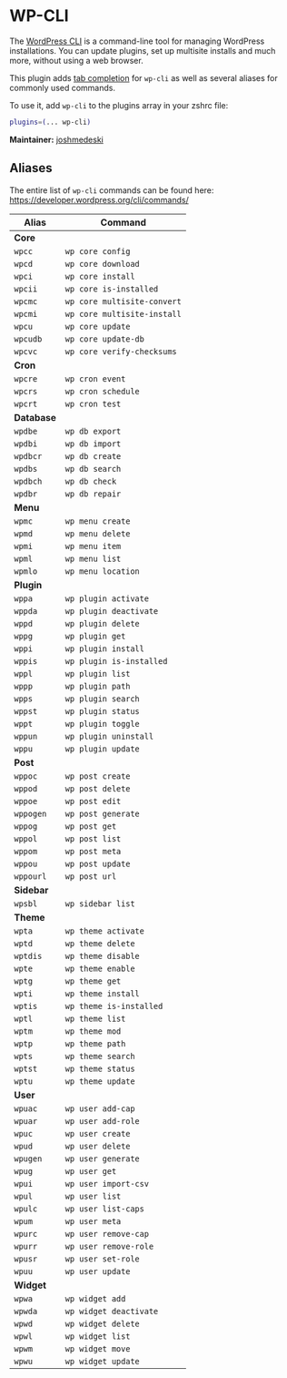 # WP-CLI

The [WordPress CLI](https://wp-cli.org/) is a command-line tool for managing WordPress installations. You can update plugins, set up multisite installs and much more, without using a web browser.

This plugin adds [tab completion](https://wp-cli.org/#tab-completions) for `wp-cli` as well as several aliases for commonly used commands.

To use it, add `wp-cli` to the plugins array in your zshrc file:

```zsh
plugins=(... wp-cli)
```

**Maintainer:** [joshmedeski](https://github.com/joshmedeski)

## Aliases

The entire list of `wp-cli` commands can be found here: <https://developer.wordpress.org/cli/commands/>

| Alias     | Command                     |
|-----------|-----------------------------|
| **Core**                                |
| `wpcc`    | `wp core config`            |
| `wpcd`    | `wp core download`          |
| `wpci`    | `wp core install`           |
| `wpcii`   | `wp core is-installed`      |
| `wpcmc`   | `wp core multisite-convert` |
| `wpcmi`   | `wp core multisite-install` |
| `wpcu`    | `wp core update`            |
| `wpcudb`  | `wp core update-db`         |
| `wpcvc`   | `wp core verify-checksums`  |
| **Cron**                                |
| `wpcre`   | `wp cron event`             |
| `wpcrs`   | `wp cron schedule`          |
| `wpcrt`   | `wp cron test`              |
| **Database**                            |
| `wpdbe`   | `wp db export`              |
| `wpdbi`   | `wp db import`              |
| `wpdbcr`  | `wp db create`              |
| `wpdbs`   | `wp db search`              |
| `wpdbch`  | `wp db check`               |
| `wpdbr`   | `wp db repair`              |
| **Menu**                                |
| `wpmc`    | `wp menu create`            |
| `wpmd`    | `wp menu delete`            |
| `wpmi`    | `wp menu item`              |
| `wpml`    | `wp menu list`              |
| `wpmlo`   | `wp menu location`          |
| **Plugin**                              |
| `wppa`    | `wp plugin activate`        |
| `wppda`   | `wp plugin deactivate`      |
| `wppd`    | `wp plugin delete`          |
| `wppg`    | `wp plugin get`             |
| `wppi`    | `wp plugin install`         |
| `wppis`   | `wp plugin is-installed`    |
| `wppl`    | `wp plugin list`            |
| `wppp`    | `wp plugin path`            |
| `wpps`    | `wp plugin search`          |
| `wppst`   | `wp plugin status`          |
| `wppt`    | `wp plugin toggle`          |
| `wppun`   | `wp plugin uninstall`       |
| `wppu`    | `wp plugin update`          |
| **Post**                                |
| `wppoc`   | `wp post create`            |
| `wppod`   | `wp post delete`            |
| `wppoe`   | `wp post edit`              |
| `wppogen` | `wp post generate`          |
| `wppog`   | `wp post get`               |
| `wppol`   | `wp post list`              |
| `wppom`   | `wp post meta`              |
| `wppou`   | `wp post update`            |
| `wppourl` | `wp post url`               |
| **Sidebar**                             |
| `wpsbl`   | `wp sidebar list`           |
| **Theme**                               |
| `wpta`    | `wp theme activate`         |
| `wptd`    | `wp theme delete`           |
| `wptdis`  | `wp theme disable`          |
| `wpte`    | `wp theme enable`           |
| `wptg`    | `wp theme get`              |
| `wpti`    | `wp theme install`          |
| `wptis`   | `wp theme is-installed`     |
| `wptl`    | `wp theme list`             |
| `wptm`    | `wp theme mod`              |
| `wptp`    | `wp theme path`             |
| `wpts`    | `wp theme search`           |
| `wptst`   | `wp theme status`           |
| `wptu`    | `wp theme update`           |
| **User**                                |
| `wpuac`   | `wp user add-cap`           |
| `wpuar`   | `wp user add-role`          |
| `wpuc`    | `wp user create`            |
| `wpud`    | `wp user delete`            |
| `wpugen`  | `wp user generate`          |
| `wpug`    | `wp user get`               |
| `wpui`    | `wp user import-csv`        |
| `wpul`    | `wp user list`              |
| `wpulc`   | `wp user list-caps`         |
| `wpum`    | `wp user meta`              |
| `wpurc`   | `wp user remove-cap`        |
| `wpurr`   | `wp user remove-role`       |
| `wpusr`   | `wp user set-role`          |
| `wpuu`    | `wp user update`            |
| **Widget**                              |
| `wpwa`    | `wp widget add`             |
| `wpwda`   | `wp widget deactivate`      |
| `wpwd`    | `wp widget delete`          |
| `wpwl`    | `wp widget list`            |
| `wpwm`    | `wp widget move`            |
| `wpwu`    | `wp widget update`          |
